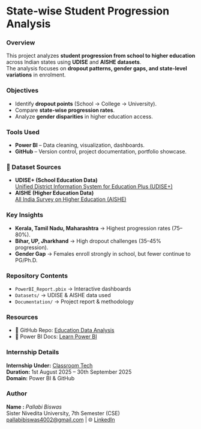 # State-wise Student Progression Analysis  

### Overview  
This project analyzes **student progression from school to higher education** across Indian states using **UDISE** and **AISHE datasets**.  
The analysis focuses on **dropout patterns, gender gaps, and state-level variations** in enrolment.  

### Objectives  
- Identify **dropout points** (School → College → University).  
- Compare **state-wise progression rates**.  
- Analyze **gender disparities** in higher education access.  

### Tools Used  
- **Power BI** – Data cleaning, visualization, dashboards.  
- **GitHub** – Version control, project documentation, portfolio showcase.  

### 📂 Dataset Sources  
- **UDISE+ (School Education Data)**  
  [Unified District Information System for Education Plus (UDISE+)](https://www.data.gov.in/catalog/unified-district-information-system-education-plus-udise-plus)  
- **AISHE (Higher Education Data)**  
  [All India Survey on Higher Education (AISHE)](https://aishe.gov.in/aishe-final-report/)  


### Key Insights  
- **Kerala, Tamil Nadu, Maharashtra** → Highest progression rates (75–80%).  
- **Bihar, UP, Jharkhand** → High dropout challenges (35–45% progression).  
- **Gender Gap** → Females enroll strongly in school, but fewer continue to PG/Ph.D.  

### Repository Contents  
- `PowerBI_Report.pbix` → Interactive dashboards  
- `Datasets/` → UDISE & AISHE data used  
- `Documentation/` → Project report & methodology  

### Resources  
- 📂 GitHub Repo: [Education Data Analysis](https://github.com/Palla04/Education_Data_Analysis)  
- 📘 Power BI Docs: [Learn Power BI](https://learn.microsoft.com/en-us/power-bi/)  

### Internship Details
  **Internship Under:** [Classroom Tech](https://classroomtech.in)  
  **Duration:** 1st August 2025 – 30th September 2025  
  **Domain:** Power BI & GitHub

### Author
 **Name :** *Pallabi Biswas*  
 Sister Nivedita University, 7th Semester (CSE)  
 [pallabibiswas4002@gmail.com](mailto:pallabibiswas4002@gmail.com) | 🌐 [LinkedIn](https://www.linkedin.com/in/pallabi-biswas26151a255/)  
